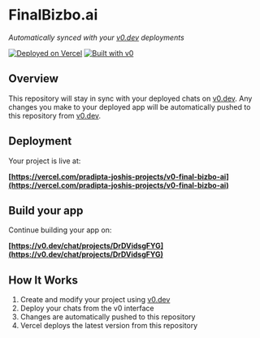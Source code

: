 # FinalBizbo.ai

*Automatically synced with your [v0.dev](https://v0.dev) deployments*

[![Deployed on Vercel](https://img.shields.io/badge/Deployed%20on-Vercel-black?style=for-the-badge&logo=vercel)](https://vercel.com/pradipta-joshis-projects/v0-final-bizbo-ai)
[![Built with v0](https://img.shields.io/badge/Built%20with-v0.dev-black?style=for-the-badge)](https://v0.dev/chat/projects/DrDVidsgFYG)

## Overview

This repository will stay in sync with your deployed chats on [v0.dev](https://v0.dev).
Any changes you make to your deployed app will be automatically pushed to this repository from [v0.dev](https://v0.dev).

## Deployment

Your project is live at:

**[https://vercel.com/pradipta-joshis-projects/v0-final-bizbo-ai](https://vercel.com/pradipta-joshis-projects/v0-final-bizbo-ai)**

## Build your app

Continue building your app on:

**[https://v0.dev/chat/projects/DrDVidsgFYG](https://v0.dev/chat/projects/DrDVidsgFYG)**

## How It Works

1. Create and modify your project using [v0.dev](https://v0.dev)
2. Deploy your chats from the v0 interface
3. Changes are automatically pushed to this repository
4. Vercel deploys the latest version from this repository